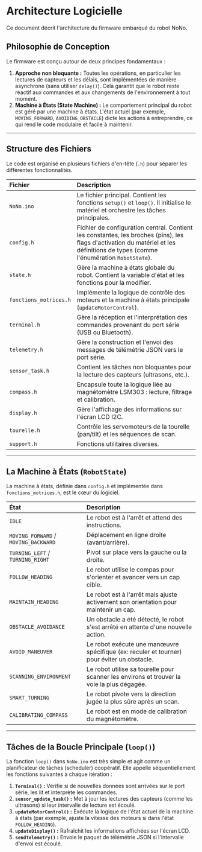 # Architecture Logicielle

Ce document décrit l'architecture du firmware embarqué du robot NoNo.

## Philosophie de Conception

Le firmware est conçu autour de deux principes fondamentaux :

1.  **Approche non bloquante :** Toutes les opérations, en particulier les lectures de capteurs et les délais, sont implémentées de manière asynchrone (sans utiliser `delay()`). Cela garantit que le robot reste réactif aux commandes et aux changements de l'environnement à tout moment.
2.  **Machine à États (State Machine) :** Le comportement principal du robot est géré par une machine à états. L'état actuel (par exemple, `MOVING_FORWARD`, `AVOIDING_OBSTACLE`) dicte les actions à entreprendre, ce qui rend le code modulaire et facile à maintenir.

---

## Structure des Fichiers

Le code est organisé en plusieurs fichiers d'en-tête (`.h`) pour séparer les différentes fonctionnalités.

| Fichier | Description |
| :--- | :--- |
| `NoNo.ino` | Le fichier principal. Contient les fonctions `setup()` et `loop()`. Il initialise le matériel et orchestre les tâches principales. |
| `config.h` | Fichier de configuration central. Contient les constantes, les broches (pins), les flags d'activation du matériel et les définitions de types (comme l'énumération `RobotState`). |
| `state.h` | Gère la machine à états globale du robot. Contient la variable d'état et les fonctions pour la modifier. |
| `fonctions_motrices.h` | Implémente la logique de contrôle des moteurs et la machine à états principale (`updateMotorControl`). |
| `terminal.h` | Gère la réception et l'interprétation des commandes provenant du port série (USB ou Bluetooth). |
| `telemetry.h` | Gère la construction et l'envoi des messages de télémétrie JSON vers le port série. |
| `sensor_task.h` | Contient les tâches non bloquantes pour la lecture des capteurs (ultrasons, etc.). |
| `compass.h` | Encapsule toute la logique liée au magnétomètre LSM303 : lecture, filtrage et calibration. |
| `display.h` | Gère l'affichage des informations sur l'écran LCD I2C. |
| `tourelle.h` | Contrôle les servomoteurs de la tourelle (pan/tilt) et les séquences de scan. |
| `support.h` | Fonctions utilitaires diverses. |

---

## La Machine à États (`RobotState`)

La machine à états, définie dans `config.h` et implémentée dans `fonctions_motrices.h`, est le cœur du logiciel.

| État | Description |
| :--- | :--- |
| `IDLE` | Le robot est à l'arrêt et attend des instructions. |
| `MOVING_FORWARD` / `MOVING_BACKWARD` | Déplacement en ligne droite (avant/arrière). |
| `TURNING_LEFT` / `TURNING_RIGHT` | Pivot sur place vers la gauche ou la droite. |
| `FOLLOW_HEADING` | Le robot utilise le compas pour s'orienter et avancer vers un cap cible. |
| `MAINTAIN_HEADING` | Le robot est à l'arrêt mais ajuste activement son orientation pour maintenir un cap. |
| `OBSTACLE_AVOIDANCE` | Un obstacle a été détecté, le robot s'est arrêté en attente d'une nouvelle action. |
| `AVOID_MANEUVER` | Le robot exécute une manœuvre spécifique (ex: reculer et tourner) pour éviter un obstacle. |
| `SCANNING_ENVIRONMENT` | Le robot utilise sa tourelle pour scanner les environs et trouver la voie la plus dégagée. |
| `SMART_TURNING` | Le robot pivote vers la direction jugée la plus sûre après un scan. |
| `CALIBRATING_COMPASS` | Le robot est en mode de calibration du magnétomètre. |

---

## Tâches de la Boucle Principale (`loop()`)

La fonction `loop()` dans `NoNo.ino` est très simple et agit comme un planificateur de tâches (scheduler) coopératif. Elle appelle séquentiellement les fonctions suivantes à chaque itération :

1.  **`Terminal()` :** Vérifie si de nouvelles données sont arrivées sur le port série, les lit et interprète les commandes.
2.  **`sensor_update_task()` :** Met à jour les lectures des capteurs (comme les ultrasons) si leur intervalle de lecture est écoulé.
3.  **`updateMotorControl()` :** Exécute la logique de l'état actuel de la machine à états (par exemple, ajuste la vitesse des moteurs si dans l'état `FOLLOW_HEADING`).
4.  **`updateDisplay()` :** Rafraîchit les informations affichées sur l'écran LCD.
5.  **`sendTelemetry()` :** Envoie le paquet de télémétrie JSON si l'intervalle d'envoi est écoulé.